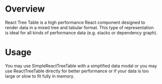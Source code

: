# Overview

React Tree Table is a high performance React component designed to render data in a mixed tree and tabular format. This type of representation is ideal for all kinds of performance data (e.g. stacks or dependency graph).

# Usage

You may use SimpleReactTreeTable with a simplified data modal or you may use ReactTreeTable directly for better performance or if your data is too large or slow to fit fully in memory.
